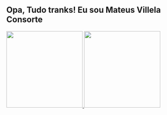 ## Opa, Tudo tranks! Eu sou Mateus Villela Consorte

<div>
  <a href="https://github.com/MVConsorte">
  <img height="200em" src="https://github-readme-stats.vercel.app/api/top-langs/?username=MVConsorte&layout=compact&bg_color=DEG,#1c001f&langs_count=7&theme=outrun"/>
  <img height="200em" src="https://github-readme-stats.vercel.app/api?username=MVConsorte&show_icons=true&theme=outrun&include_all_commits=truecount_private=true"/>
</div>


